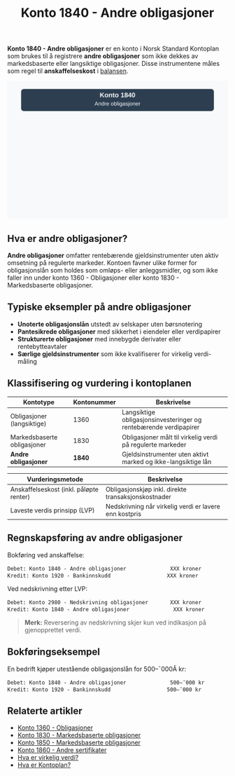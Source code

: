 ﻿---
title: "Konto 1840 - Andre obligasjoner"
seoTitle: "1840-andre-obligasjoner"
description: '**Konto 1840 - Andre obligasjoner** er en konto i Norsk Standard Kontoplan som brukes til å registrere **andre obligasjoner** som ikke dekkes av markedsbaserte...'
---

**Konto 1840 - Andre obligasjoner** er en konto i Norsk Standard Kontoplan som brukes til å registrere **andre obligasjoner** som ikke dekkes av markedsbaserte eller langsiktige obligasjoner. Disse instrumentene måles som regel til **anskaffelseskost** i [balansen](/blogs/regnskap/hva-er-balanseregnskap "Hva er Balanseregnskap?").

![Illustrasjon av konto 1840 Andre obligasjoner](1840-andre-obligasjoner-image.svg)

## Hva er andre obligasjoner?

**Andre obligasjoner** omfatter rentebærende gjeldsinstrumenter uten aktiv omsetning på regulerte markeder. Kontoen favner ulike former for obligasjonslån som holdes som omløps- eller anleggsmidler, og som ikke faller inn under konto 1360 - Obligasjoner eller konto 1830 - Markedsbaserte obligasjoner.

## Typiske eksempler på andre obligasjoner

* **Unoterte obligasjonslån** utstedt av selskaper uten børsnotering
* **Pantesikrede obligasjoner** med sikkerhet i eiendeler eller verdipapirer
* **Strukturerte obligasjoner** med innebygde derivater eller rentebytteavtaler
* **Særlige gjeldsinstrumenter** som ikke kvalifiserer for virkelig verdi-måling

## Klassifisering og vurdering i kontoplanen

| Kontotype                         | Kontonummer | Beskrivelse                                         |
|-----------------------------------|-------------|-----------------------------------------------------|
| Obligasjoner (langsiktige)        | 1360        | Langsiktige obligasjonsinvesteringer og rentebærende verdipapirer |
| Markedsbaserte obligasjoner       | 1830        | Obligasjoner målt til virkelig verdi på regulerte markeder      |
| **Andre obligasjoner**            | **1840**    | Gjeldsinstrumenter uten aktivt marked og ikke-langsiktige lån  |

| Vurderingsmetode                        | Beskrivelse                                               |
|-----------------------------------------|-----------------------------------------------------------|
| Anskaffelseskost (inkl. påløpte renter) | Obligasjonskjøp inkl. direkte transaksjonskostnader      |
| Laveste verdis prinsipp (LVP)           | Nedskrivning når virkelig verdi er lavere enn kostpris   |

## Regnskapsføring av andre obligasjoner

Bokføring ved anskaffelse:

```plaintext
Debet: Konto 1840 - Andre obligasjoner              XXX kroner
Kredit: Konto 1920 - Bankinnskudd                  XXX kroner
```

Ved nedskrivning etter LVP:

```plaintext
Debet: Konto 2980 - Nedskrivning obligasjoner       XXX kroner
Kredit: Konto 1840 - Andre obligasjoner              XXX kroner
```

> **Merk:** Reversering av nedskrivning skjer kun ved indikasjon på gjenopprettet verdi.

## Bokføringseksempel

En bedrift kjøper utestående obligasjonslån for 500–¯000Â kr:

```plaintext
Debet: Konto 1840 - Andre obligasjoner              500–¯000 kr
Kredit: Konto 1920 - Bankinnskudd                  500–¯000 kr
```

## Relaterte artikler

* [Konto 1360 - Obligasjoner](/blogs/kontoplan/1360-obligasjoner "Konto 1360 - Obligasjoner: Guide til registrering av obligasjoner i norsk kontoplan")
* [Konto 1830 - Markedsbaserte obligasjoner](/blogs/kontoplan/1830-markedsbaserte-obligasjoner "Konto 1830 - Markedsbaserte obligasjoner: Guide til markedsbaserte obligasjoner i norsk kontoplan")
* [Konto 1850 - Markedsbaserte obligasjoner](/blogs/kontoplan/1850-markedsbaserte-obligasjoner "Konto 1850 - Markedsbaserte obligasjoner: Guide til markedsbaserte obligasjoner i norsk kontoplan")
* [Konto 1860 - Andre sertifikater](/blogs/kontoplan/1860-andre-sertifikater "Konto 1860 - Andre sertifikater: Guide til sertifikater i norsk kontoplan")
* [Hva er virkelig verdi?](/blogs/regnskap/hva-er-virkelig-verdi "Hva er Virkelig Verdi? Verdsettelse og Regnskapsføring")
* [Hva er Kontoplan?](/blogs/regnskap/hva-er-kontoplan "Hva er Kontoplan? Komplett Guide til Kontoplaner i Norsk Regnskap")






